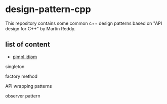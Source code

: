 # design-pattern-cpp
This repository contains some common c++ design patterns based on "API design for C++" by Martin Reddy.

## list of content
* [pimpl idiom](https://github.com/yijiem/design-pattern-cpp/tree/master/pimpl)

singleton

factory method

API wrapping patterns

observer pattern
